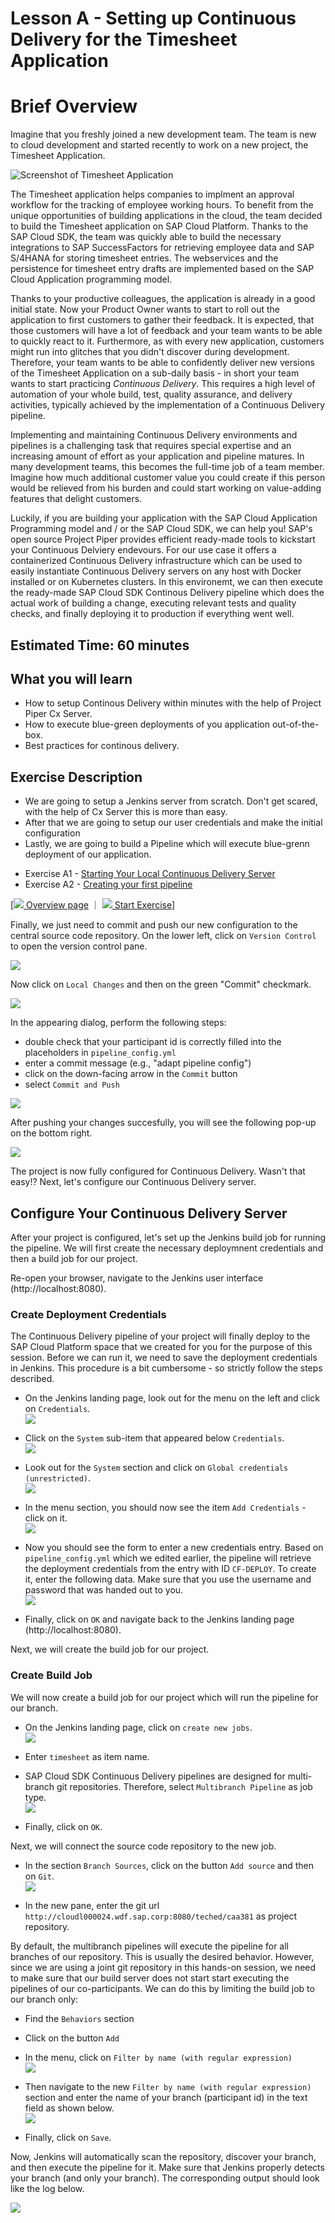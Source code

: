 # Lesson A - Setting up Continuous Delivery for the Timesheet Application

# Brief Overview
Imagine that you freshly joined a new development team. The team is new to cloud development and started recently to work on a new project, the Timesheet Application.

![Screenshot of Timesheet Application](../../images/a/timesheet-app.png)

The Timesheet application helps companies to implment an approval workflow for the tracking of employee working hours. To benefit from the unique opportunities of building applications in the cloud, the team decided to build the Timesheet application on SAP Cloud Platform. Thanks to the SAP Cloud SDK, the team was quickly able to build the necessary integrations to SAP SuccessFactors for retrieving employee data and SAP S/4HANA for storing timesheet entries. The webservices and the persistence for timesheet entry drafts are implemented based on the SAP Cloud Application programming model.

Thanks to your productive colleagues, the application is already in a good initial state. Now your Product Owner wants to start to roll out the application to first customers to gather their feedback. It is expected, that those customers will have a lot of feedback and your team wants to be able to quickly react to it. Furthermore, as with every new application, customers might run into glitches that you didn't discover during development. Therefore, your team wants to be able to confidently deliver new versions of the Timesheet Application on a sub-daily basis - in short your team wants to start practicing *Continuous Delivery*. This requires a high level of automation of your whole build, test, quality assurance, and delivery activities, typically achieved by the implementation of a Continuous Delivery pipeline. 

Implementing and maintaining Continuous Delivery environments and pipelines is a challenging task that requires special expertise and an increasing amount of effort as your application and pipeline matures. In many development teams, this becomes the full-time job of a team member. Imagine how much additional customer value you could create if this person would be relieved from his burden and could start working on value-adding features that delight customers.

Luckily, if you are building your application with the SAP Cloud Application Programming model and / or the SAP Cloud SDK, we can help you! SAP's open source Project Piper provides efficient ready-made tools to kickstart your Continuous Delviery endevours. For our use case it offers a containerized Continuous Delivery infrastructure which can be used to easily instantiate Continuous Delivery servers on any host with Docker installed or on Kubernetes clusters. In this environemt, we can then execute the ready-made SAP Cloud SDK Continous Delivery pipeline which does the actual work of building a change, executing relevant tests and quality checks, and finally deploying it to production if everything went well.

## Estimated Time: 60 minutes

## What you will learn
 - How to setup Continous Delivery within minutes with the help of Project Piper Cx Server.
 - How to execute blue-green deployments of you application out-of-the-box.
 - Best practices for continous delivery.

## Exercise Description 
 - We are going to setup a Jenkins server from scratch. Don't get scared, with the help of Cx Server this is more than easy.
 - After that we are going to setup our user credentials and make the initial configuration
 - Lastly, we are going to build a Pipeline which will execute blue-grenn deployment of our application.


* Exercise A1 - [Starting Your Local Continuous Delivery Server](../../exercises/A1/README.md)
* Exercise A2 - [Creating your first pipeline](../../exercises/A2/README.md)


[[![](../../images/nav-home.png) Overview page](../../README.md) ｜ [![](../../images/nav-next.png) Start Exercise](../../exercises/A1/README.md)]

Finally, we just need to commit and push our new configuration to the central source code repository. On the lower left, click on `Version Control` to open the version control pane.

![](../../images/a/version-control.png)

 Now click on `Local Changes` and then on the green "Commit" checkmark.

![](../../images/a/commit-pipeline-config.png)

In the appearing dialog, perform the following steps:
* double check that your participant id is correctly filled into the placeholders in `pipeline_config.yml`
* enter a commit message (e.g., "adapt pipeline config")
* click on the down-facing arrow in the `Commit` button
* select `Commit and Push`

![](../../images/a/push-pipeline-config.png)

After pushing your changes succesfully, you will see the following pop-up on the bottom right.

![](../../images/a/push-success.png)

The project is now fully configured for Continuous Delivery. Wasn't that easy!?
Next, let's configure our Continuous Delivery server.

## Configure Your Continuous Delivery Server

After your project is configured, let's set up the Jenkins build job for running the pipeline. We will first create the necessary deploymnent credentials and then a build job for our project.

Re-open your browser, navigate to the Jenkins user interface (http://localhost:8080).

### Create Deployment Credentials

The Continuous Delivery pipeline of your project will finally deploy to the SAP Cloud Platform space that we created for you for the purpose of this session. Before we can run it, we need to save the deployment credentials in Jenkins. This procedure is a bit cumbersome - so strictly follow the steps described.

* On the Jenkins landing page, look out for the menu on the left and click on `Credentials`.<br>
![](../../images/a/credentials1.png)

* Click on the `System` sub-item that appeared below `Credentials`.<br>
![](../../images/a/credentials2.png)

* Look out for the `System` section and click on `Global credentials (unrestricted)`.<br>
![](../../images/a/credentials3.png)

* In the menu section, you should now see the item `Add Credentials` - click on it.
<br>![](../../images/a/credentials4.png)

* Now you should see the form to enter a new credentials entry. Based on `pipeline_config.yml` which we edited earlier, the pipeline will retrieve the deployment credentials from the entry with ID `CF-DEPLOY`. To create it, enter the following data. Make sure that you use the username and password that was handed out to you.<br>![](../../images/a/credentials5.png)

* Finally, click on `OK` and navigate back to the Jenkins landing page (http://localhost:8080).

Next, we will create the build job for our project.

### Create Build Job

We will now create a build job for our project which will run the pipeline for our branch.

* On the Jenkins landing page, click on `create new jobs`. 
<br>![](../../images/a/create-new-job.png)

* Enter `timesheet` as item name. 
* SAP Cloud SDK Continuous Delivery pipelines are designed for multi-branch git repositories. Therefore, select `Multibranch Pipeline` as job type.
<br>![](../../images/a/multibranch.png)
* Finally, click on `OK`.

Next, we will connect the source code repository to the new job.

* In the section `Branch Sources`, click on the button `Add source` and then on `Git`.
<br>![](../../images/a/branch-source.png)

* In the new pane, enter the git url `http://cloudl000024.wdf.sap.corp:8080/teched/caa381` as project repository.

By default, the multibranch pipelines will execute the pipeline for all branches of our repository. This is usually the desired behavior. However, since we are using a joint git repository in this hands-on session, we need to make sure that our build server does not start start executing the pipelines of our co-participants. We can do this by limiting the build job to our branch only:

* Find the `Behaviors` section
* Click on the button `Add`
* In the menu, click on `Filter by name (with regular expression)`
<br>![](../../images/a/branch-behavior.png)

* Then navigate to the new `Filter by name (with regular expression)` section and enter the name of your branch (participant id) in the text field as shown below.
<br>![](../../images/a/branch-name.png)

* Finally, click on `Save`.

Now, Jenkins will automatically scan the repository, discover your branch, and then execute the pipeline for it.
Make sure that Jenkins properly detects your branch (and only your branch). The corresponding output should look like the log below.

![](../../images/a/branch-scanning.png)





